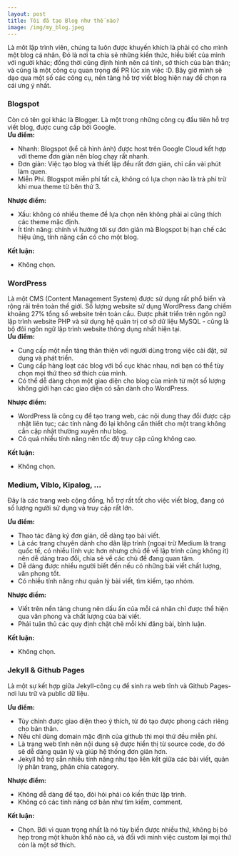 ```yaml
---
layout: post
title: Tôi đã tạo Blog như thế nào?
image: /img/my_blog.jpeg
---
```


Là môt lập trình viên, chúng ta luôn được khuyến khích là phải có cho mình một blog cá nhân. Đó là nơi ta chia sẻ những
kiến thức, hiểu biết của mình với người khác; đồng thời cũng định hình nên cá tính, sở thích của bản thân; và cũng là
một công cụ quan trọng để PR lúc xin việc :D.
Bây giờ mình sẽ dạo qua một số các công cụ, nền tảng hỗ trợ viết blog hiện nay để chọn ra cái ưng ý nhất.

### Blogspot
Còn có tên gọi khác là Blogger. Là một trong những công cụ đầu tiên hỗ trợ viết blog, được cung cấp bởi Google.<br/>
**Ưu điểm:**
- Nhanh: Blogspot (kể cả hình ảnh) được host trên Google Cloud kết hợp với theme đơn giản nên blog chạy rất nhanh.
- Đơn giản: Việc tạo blog và thiết lập đều rất đơn giản, chỉ cần vài phút làm quen. 
- Miễn Phí. Blogspot miễn phí tất cả, không có lựa chọn nào là trả phí trừ khi mua theme từ bên thứ 3.

**Nhược điểm:**
- Xấu: không có nhiều theme để lựa chọn nên không phải ai cũng thích các theme mặc định.
- Ít tính năng: chính vì hướng tới sự đơn giản mà Blogspot bị hạn chế các hiệu ứng, tính năng cần có cho một blog.

**Kết luận:**
- Không chọn.

### WordPress
Là một CMS (Content Management System) được sử dụng rất phổ biến và rộng rãi trên toàn thế giới. Số lượng website sử dụng WordPress đang chiếm khoảng 27% tổng số website trên toàn cầu. Được phát triển trên ngôn ngữ lập trình website PHP và sử dụng hệ quản trị cơ sở dữ liệu MySQL - cũng là bộ đôi ngôn ngữ lập trình website thông dụng nhất hiện tại.<br/>
**Ưu điểm:** 
- Cung cấp một nền tảng thân thiện với người dùng trong việc cài đặt, sử dụng và phát triển.
- Cung cấp hàng loạt các blog với bố cục khác nhau, nơi bạn có thể tùy chọn mọi thứ theo sở thích của mình.
- Có thể dễ dàng chọn một giao diện cho blog của mình từ một số lượng không giới hạn các giao diện có sẵn dành cho WordPress.

**Nhược điểm:**
- WordPress là công cụ để tạo trang web, các nội dung thay đổi được cập nhật liên tục; các tính năng đó lại không cần
  thiết cho một trang không cần cập nhật thường xuyên như blog. 
- Có quá nhiều tính năng nên tốc độ truy cập cũng không cao.

**Kết luận:**
- Không chọn.

### Medium, Viblo, Kipalog, ...
Đây là các trang web cộng đồng, hỗ trợ rất tốt cho việc viết blog, đang có số lượng người sử dụng và truy cập rất lớn.

**Ưu điểm:** 
- Thao tác đăng ký đơn giản, dễ dàng tạo bài viết.
- Là các trang chuyên dành cho dân lập trình (ngoại trừ Medium là trang quốc tế, có nhiều lĩnh vực hơn nhưng chủ đề về
  lập trình cũng không ít) nên dễ dàng trao đổi, chia sẻ về các chủ đề đang quan tâm.
- Dễ dàng được nhiều người biết đến nếu có những bài viết chất lượng, văn phong tốt.
- Có nhiều tính năng như quản lý bài viết, tìm kiếm, tạo nhóm.

**Nhược điểm:**
- Viết trên nền tảng chung nên dấu ấn của mỗi cá nhân chỉ được thể hiện qua văn phong và chất lượng của bài viết.
- Phải tuân thủ các quy định chặt chẽ mỗi khi đăng bài, bình luận.

**Kết luận:**
- Không chọn.

### Jekyll & Github Pages
Là một sự kết hợp giữa Jekyll-công cụ để sinh ra web tĩnh và Github Pages-nơi lưu trữ và public dữ liệu.

**Ưu điểm:** 
- Tùy chỉnh được giao diện theo ý thích, từ đó tạo được phong cách riêng cho bản thân.
- Nếu chỉ dùng domain mặc định của github thì mọi thứ đều miễn phí.
- Là trang web tĩnh nên nội dung sẽ được hiển thị từ source code, do đó sẽ dễ dàng quản lý và giúp hệ thống đơn giản
  hơn.
- Jekyll hỗ trợ sẵn nhiều tính năng như tạo liên kết giữa các bài viết, quản lý phân trang, phân chia category.

**Nhược điểm:**
- Không dễ dàng để tạo, đòi hỏi phải có kiến thức lập trình.
- Không có các tính năng cơ bản như tìm kiếm, comment.

**Kết luận:**
- Chọn. Bởi vì quan trọng nhất là nó tùy biến được nhiều thứ, không bị bó hẹp trong một khuôn khổ nào cả, và đối với
  mình việc custom lại mọi thứ còn là một sở thích.





